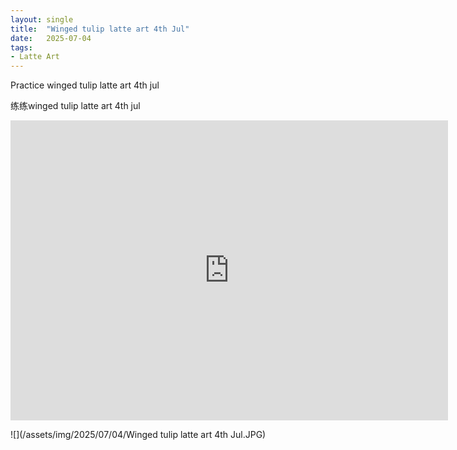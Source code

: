 ```yaml
---
layout: single
title:  "Winged tulip latte art 4th Jul"
date:   2025-07-04
tags:
- Latte Art
---
```


Practice winged tulip latte art 4th jul

练练winged tulip latte art 4th jul

<div class="embed-container">
  <iframe
      src="https://www.youtube.com/embed/2Zxk8H2PLjE"
      width="700"
      height="480"
      frameborder="0"
      allowfullscreen="true">
  </iframe>
</div>

![](/assets/img/2025/07/04/Winged tulip latte art 4th Jul.JPG)

